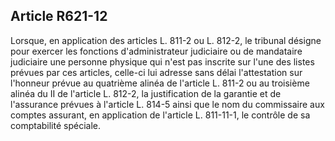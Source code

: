 Article R621-12
----
Lorsque, en application des articles L. 811-2 ou L. 812-2, le tribunal désigne
pour exercer les fonctions d'administrateur judiciaire ou de mandataire
judiciaire une personne physique qui n'est pas inscrite sur l'une des listes
prévues par ces articles, celle-ci lui adresse sans délai l'attestation sur
l'honneur prévue au quatrième alinéa de l'article L. 811-2 ou au troisième
alinéa du II de l'article L. 812-2, la justification de la garantie et de
l'assurance prévues à l'article L. 814-5 ainsi que le nom du commissaire aux
comptes assurant, en application de l'article L. 811-11-1, le contrôle de sa
comptabilité spéciale.
